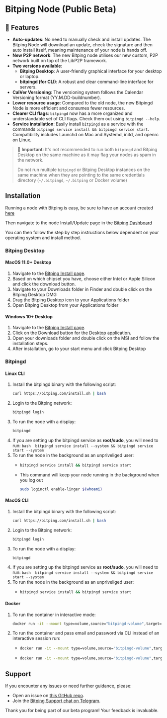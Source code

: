 # Bitping Node (Public Beta)

## 🌟 Features
- **Auto-updates**: No need to manually check and install updates. The Bitping Node will download an update, check the signature and then auto install itself, meaning maintenance of your node is hands off.
- **New P2P network**: The new Bitping node utilises our new custom, P2P network built on top of the LibP2P framework.
- **Two versions available**:
  - **Bitping Desktop**: A user-friendly graphical interface for your desktop or laptop.
  - **bitpingd (for CLI)**: A robust and clear command-line interface for servers.
- **CalVer Versioning**: The versioning system follows the Calendar Versioning format (YY.M.DD-buildnumber).
- **Lower resource usage**: Compared to the old node, the new Bitpingd Node is more efficient and consumes fewer resources.
- **Clearer CLI flags**: `bitpingd` now has a more organized and understandable set of CLI flags. Check them out using `bitpingd --help`.
- **Service installation**: Easily install `bitpingd` as a service with the commands `bitpingd service install && bitpingd service start`. Compatibility includes Launchd on Mac and Systemd, initd, and openrc on Linux.

> 🚫 **Important**:
> It's not recommended to run both `bitpingd` and Bitping Desktop on the same machine as it may flag your nodes as spam in the network.
> 
> Do not run multiple `bitpingd` or Bitping Desktop instances on the same machine when they are pointing to the same credentials directory (`~/.bitpingd`, `~/.bitping` or Docker volume)

## Installation

Running a node with Bitping is easy, be sure to have an account created [here](https://app.bitping.com/register)

Then navigate to the node Install/Update page in the [Bitping Dashboard](https://app.bitping.com/update)

You can then follow the step by step instructions below dependent on your operating system and install method.

### Bitping Desktop

#### MacOS 11.0+ Desktop
  1. Navigate to the [Bitping Install page](https://app.bitping.com/update).
  2. Based on which chipset you have, choose either Intel or Apple Silicon and click the download button.
  3. Navigate to your Downloads folder in Finder and double click on the Bitping Desktop DMG
  4. Drag the Bitping Desktop icon to your Applications folder
  5. Open Bitping Desktop from your Applications folder

#### Windows 10+ Desktop
  1. Navigate to the [Bitping Install page](https://app.bitping.com/update).
  2. Click on the Download button for the Desktop application.
  3. Open your downloads folder and double click on the MSI and follow the installation steps.
  3. After installation, go to your start menu and click Bitping Desktop

### Bitpingd

#### Linux CLI
1. Install the bitpingd binary with the following script:
    ```bash
    curl https://bitping.com/install.sh | bash
    ```
2. Login to the Bitping network:
    ```bash
    bitpingd login
    ```
3. To run the node with a display: 
    ```bash
    bitpingd
    ```
4. If you are setting up the bitpingd service as **root/sudo**, you will need to run:
        ```bash 
        bitpingd service install --system && bitpingd service start --system
        ```
5. To run the node in the background as an unpriveliged user:
      - ```bash 
        bitpingd service install && bitpingd service start
        ```
      - This command will keep your node running in the background when you log out
        ```bash
        sudo loginctl enable-linger $(whoami)
        ```
        
#### MacOS CLI
1. Install the bitpingd binary with the following script:
    ```bash
    curl https://bitping.com/install.sh | bash
    ```
2. Login to the Bitping network:
    ```bash
    bitpingd login
    ```
3. To run the node with a display: 
    ```bash
    bitpingd
    ```
4. If you are setting up the bitpingd service as **root/sudo**, you will need to run:
        ```bash 
        bitpingd service install --system && bitpingd service start --system
        ```
5. To run the node in the background as an unpriveliged user:
      - ```bash 
        bitpingd service install && bitpingd service start
        ```

#### Docker
1. To run the container in interactive mode:
    ```bash 
    docker run -it --mount type=volume,source="bitpingd-volume",target=/root/.bitpingd bitping/bitpingd:latest
    ```
2. To run the container and pass email and password via CLI instead of an interactive session run:  
    - ```bash
      docker run -it --mount type=volume,source="bitpingd-volume",target=/root/.bitpingd --entrypoint /app/bitpingd bitping/bitpingd:latest login --email "YOUR_BITPING_EMAIL" --password "YOUR_BITPING_PASSWORD"
      ```
    - ```bash 
      docker run -it --mount type=volume,source="bitpingd-volume",target=/root/.bitpingd bitping/bitpingd:latest
      ```

## Support

If you encounter any issues or need further guidance, please:
- Open an issue on [this GitHub repo](https://github.com/BitpingApp/Bitping-Node/issues).
- Join the [Bitping Support chat on Telegram](https://t.me/bitping).

Thank you for being part of our beta program! Your feedback is invaluable.
